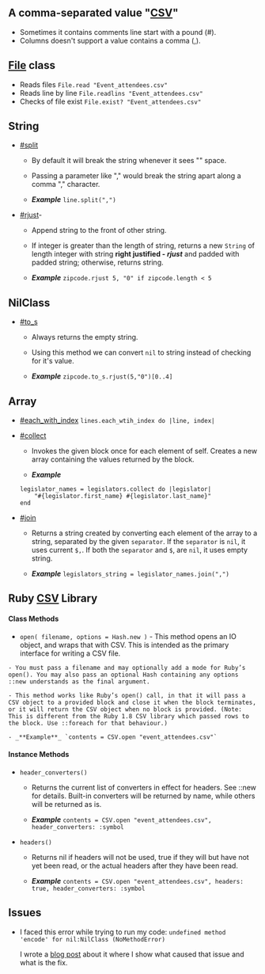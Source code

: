 ## A comma-separated value "[CSV](http://en.wikipedia.org/wiki/Comma-separated_values)"
- Sometimes it contains comments line start with a pound (#).
- Columns doesn't support a value contains a comma (,).

## [File](http://rubydoc.info/stdlib/core/File) class
- Reads files `File.read "Event_attendees.csv"`
- Reads line by line `File.readlins "Event_attendees.csv"`
- Checks of file exist `File.exist? "Event_attendees.csv"`


## String
- [#split](http://rubydoc.info/stdlib/core/String#split-instance_method)
	- By default it will break the string whenever it sees "" space.
	- Passing a parameter like "," would break the string apart along a comma "," character.
	
	- _**Example**_	 `line.split(",")`

- [#rjust](http://www.rubydoc.info/stdlib/core/String:rjust)- 
	- Append string to the front of other string.
	- If integer is greater than the length of string, returns a new `String` of length integer with string **right justified - _rjust_** and padded with padded string; otherwise, returns string.
	
	- _**Example**_	 `zipcode.rjust 5, "0" if zipcode.length < 5`

## NilClass 
- [#to_s](http://www.rubydoc.info/stdlib/core/NilClass:to_s)
	- Always returns the empty string.
	- Using this method we can convert `nil` to string instead of checking for it's value.

	- _**Example**_	 `zipcode.to_s.rjust(5,"0")[0..4]`
	

## Array 
- [#each_with_index](http://rubydoc.info/stdlib/core/Enumerable#each_with_index-instance_method) `lines.each_wtih_index do |line, index|`

- [#collect](http://www.rubydoc.info/stdlib/core/Array:collect) 
	- Invokes the given block once for each element of self. Creates a new array containing the values returned by the block.

	- _**Example**_	 
	
	```
	legislator_names = legislators.collect do |legislator|
	    "#{legislator.first_name} #{legislator.last_name}"
  	end
  	```
- [#join](http://www.rubydoc.info/stdlib/core/Array:join) 
	- Returns a string created by converting each element of the array to a string, separated by the given `separator`. If the `separator` is `nil`, it uses current `$,`. If both the `separator` and `$`, are `nil`, it uses empty string.

	- _**Example**_	 `legislators_string = legislator_names.join(",")`


## Ruby [CSV](http://rubydoc.info/stdlib/csv) Library


#### Class Methods
   - `open( filename, options = Hash.new )`
	- This method opens an IO object, and wraps that with CSV. This is intended as the primary interface for writing a CSV file.

	- You must pass a filename and may optionally add a mode for Ruby’s open(). You may also pass an optional Hash containing any options ::new understands as the final argument.

	- This method works like Ruby’s open() call, in that it will pass a CSV object to a provided block and close it when the block terminates, or it will return the CSV object when no block is provided. (Note: This is different from the Ruby 1.8 CSV library which passed rows to the block. Use ::foreach for that behaviour.) 

	- _**Example**_	`contents = CSV.open "event_attendees.csv"`

#### Instance Methods
- `header_converters()`
	- Returns the current list of converters in effect for headers. See ::new for details. Built-in converters will be returned by name, while others will be returned as is.

	- _**Example**_	`contents = CSV.open "event_attendees.csv", header_converters: :symbol`	
	
- `headers()`
	- Returns nil if headers will not be used, true if they will but have not yet been read, or the actual headers after they have been read.

	- _**Example**_	`contents = CSV.open "event_attendees.csv", headers: true, header_converters: :symbol`

## Issues
- I faced this error while trying to run my code: `undefined method 'encode' for nil:NilClass (NoMethodError)`

	I wrote a [blog post](bit.ly/1y1Kypg) about it where I show what caused that issue and what is the fix.
	

